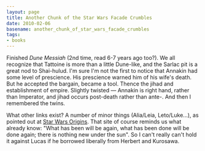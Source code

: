 ```yaml
---
layout: page
title: Another Chunk of the Star Wars Facade Crumbles
date: 2010-02-06
basename: another_chunk_of_star_wars_facade_crumbles
tags:
- books
---
```


Finished _Dune Messiah_ (2nd time, read 6-7 years ago too?). We all recognize
that Tattoine is more than a little Dune-like, and the Sarlac pit is a great nod
to Shai-hulud. I'm sure I'm not the first to notice that Annakin had some level
of prescience. His prescience warned him of his wife's death. But he accepted the
bargain, became a tool. Thence the jihad and establishment of empire. Slightly
twisted &mdash; Annakin is right hand, rather than Imperator, and jihad occurs
post-death rather than ante-. And then I remembered the twins.

<!-- truncate -->

What other links exist? A number of minor things (Alia/Leia, Leto/Luke...), as
pointed out at [Star Wars Origins](http://www.moongadget.com/origins/dune.html).
That site of course reminds us what already know: "What has been will be again,
what has been done will be done again; there is nothing new under the sun". So I
can't really can't hold it against Lucas if he borrowed liberally from Herbert
and Kurosawa.
